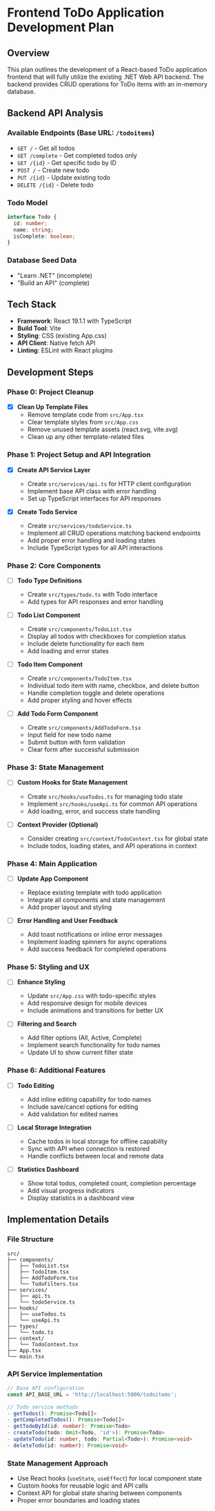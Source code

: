# Frontend ToDo Application Development Plan

## Overview
This plan outlines the development of a React-based ToDo application frontend that will fully utilize the existing .NET Web API backend. The backend provides CRUD operations for ToDo items with an in-memory database.

## Backend API Analysis

### Available Endpoints (Base URL: `/todoitems`)
- `GET /` - Get all todos
- `GET /complete` - Get completed todos only
- `GET /{id}` - Get specific todo by ID
- `POST /` - Create new todo
- `PUT /{id}` - Update existing todo
- `DELETE /{id}` - Delete todo

### Todo Model
```typescript
interface Todo {
  id: number;
  name: string;
  isComplete: boolean;
}
```

### Database Seed Data
- "Learn .NET" (incomplete)
- "Build an API" (complete)

## Tech Stack
- **Framework**: React 19.1.1 with TypeScript
- **Build Tool**: Vite
- **Styling**: CSS (existing App.css)
- **API Client**: Native fetch API
- **Linting**: ESLint with React plugins

## Development Steps

### Phase 0: Project Cleanup
- [x] **Clean Up Template Files**
  - Remove template code from `src/App.tsx`
  - Clear template styles from `src/App.css`
  - Remove unused template assets (react.svg, vite.svg)
  - Clean up any other template-related files

### Phase 1: Project Setup and API Integration
- [x] **Create API Service Layer**
  - Create `src/services/api.ts` for HTTP client configuration
  - Implement base API class with error handling
  - Set up TypeScript interfaces for API responses

- [x] **Create Todo Service**
  - Create `src/services/todoService.ts`
  - Implement all CRUD operations matching backend endpoints
  - Add proper error handling and loading states
  - Include TypeScript types for all API interactions

### Phase 2: Core Components
- [ ] **Todo Type Definitions**
  - Create `src/types/todo.ts` with Todo interface
  - Add types for API responses and error handling

- [ ] **Todo List Component**
  - Create `src/components/TodoList.tsx`
  - Display all todos with checkboxes for completion status
  - Include delete functionality for each item
  - Add loading and error states

- [ ] **Todo Item Component**
  - Create `src/components/TodoItem.tsx`
  - Individual todo item with name, checkbox, and delete button
  - Handle completion toggle and delete operations
  - Add proper styling and hover effects

- [ ] **Add Todo Form Component**
  - Create `src/components/AddTodoForm.tsx`
  - Input field for new todo name
  - Submit button with form validation
  - Clear form after successful submission

### Phase 3: State Management
- [ ] **Custom Hooks for State Management**
  - Create `src/hooks/useTodos.ts` for managing todo state
  - Implement `src/hooks/useApi.ts` for common API operations
  - Add loading, error, and success state handling

- [ ] **Context Provider (Optional)**
  - Consider creating `src/context/TodoContext.tsx` for global state
  - Include todos, loading states, and API operations in context

### Phase 4: Main Application
- [ ] **Update App Component**
  - Replace existing template with todo application
  - Integrate all components and state management
  - Add proper layout and styling

- [ ] **Error Handling and User Feedback**
  - Add toast notifications or inline error messages
  - Implement loading spinners for async operations
  - Add success feedback for completed operations

### Phase 5: Styling and UX
- [ ] **Enhance Styling**
  - Update `src/App.css` with todo-specific styles
  - Add responsive design for mobile devices
  - Include animations and transitions for better UX

- [ ] **Filtering and Search**
  - Add filter options (All, Active, Complete)
  - Implement search functionality for todo names
  - Update UI to show current filter state

### Phase 6: Additional Features
- [ ] **Todo Editing**
  - Add inline editing capability for todo names
  - Include save/cancel options for editing
  - Add validation for edited names

- [ ] **Local Storage Integration**
  - Cache todos in local storage for offline capability
  - Sync with API when connection is restored
  - Handle conflicts between local and remote data

- [ ] **Statistics Dashboard**
  - Show total todos, completed count, completion percentage
  - Add visual progress indicators
  - Display statistics in a dashboard view

## Implementation Details

### File Structure
```
src/
├── components/
│   ├── TodoList.tsx
│   ├── TodoItem.tsx
│   ├── AddTodoForm.tsx
│   └── TodoFilters.tsx
├── services/
│   ├── api.ts
│   └── todoService.ts
├── hooks/
│   ├── useTodos.ts
│   └── useApi.ts
├── types/
│   └── todo.ts
├── context/
│   └── TodoContext.tsx
├── App.tsx
└── main.tsx
```

### API Service Implementation
```typescript
// Base API configuration
const API_BASE_URL = 'http://localhost:5000/todoitems';

// Todo service methods
- getTodos(): Promise<Todo[]>
- getCompletedTodos(): Promise<Todo[]>
- getTodoById(id: number): Promise<Todo>
- createTodo(todo: Omit<Todo, 'id'>): Promise<Todo>
- updateTodo(id: number, todo: Partial<Todo>): Promise<void>
- deleteTodo(id: number): Promise<void>
```

### State Management Approach
- Use React hooks (`useState`, `useEffect`) for local component state
- Custom hooks for reusable logic and API calls
- Context API for global state sharing between components
- Proper error boundaries and loading states